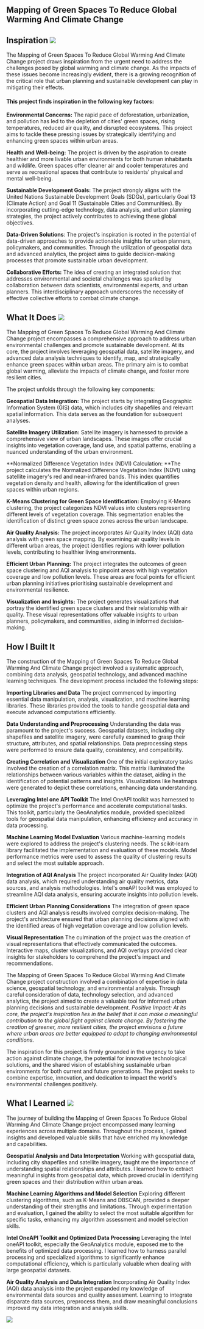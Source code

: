 ## Mapping of Green Spaces To Reduce Global Warming And Climate Change

## Inspiration ![](img/111.png)
The Mapping of Green Spaces To Reduce Global Warming And Climate Change project draws inspiration from the urgent need to address the challenges posed by global warming and climate change. As the impacts of these issues become increasingly evident, there is a growing recognition of the critical role that urban planning and sustainable development can play in mitigating their effects.

#### This project finds inspiration in the following key factors:

**Environmental Concerns:** The rapid pace of deforestation, urbanization, and pollution has led to the depletion of cities' green spaces, rising temperatures, reduced air quality, and disrupted ecosystems. This project aims to tackle these pressing issues by strategically identifying and enhancing green spaces within urban areas.

**Health and Well-being:** The project is driven by the aspiration to create healthier and more livable urban environments for both human inhabitants and wildlife. Green spaces offer cleaner air and cooler temperatures and serve as recreational spaces that contribute to residents' physical and mental well-being.

**Sustainable Development Goals:** The project strongly aligns with the United Nations Sustainable Development Goals (SDGs), particularly Goal 13 (Climate Action) and Goal 11 (Sustainable Cities and Communities). By incorporating cutting-edge technology, data analysis, and urban planning strategies, the project actively contributes to achieving these global objectives.

**Data-Driven Solutions**: The project's inspiration is rooted in the potential of data-driven approaches to provide actionable insights for urban planners, policymakers, and communities. Through the utilization of geospatial data and advanced analytics, the project aims to guide decision-making processes that promote sustainable urban development.

**Collaborative Efforts:** The idea of creating an integrated solution that addresses environmental and societal challenges was sparked by collaboration between data scientists, environmental experts, and urban planners. This interdisciplinary approach underscores the necessity of effective collective efforts to combat climate change.

## What It Does ![](img/121.png)
The Mapping of Green Spaces To Reduce Global Warming And Climate Change project encompasses a comprehensive approach to address urban environmental challenges and promote sustainable development. At its core, the project involves leveraging geospatial data, satellite imagery, and advanced data analysis techniques to identify, map, and strategically enhance green spaces within urban areas. The primary aim is to combat global warming, alleviate the impacts of climate change, and foster more resilient cities.

The project unfolds through the following key components:

**Geospatial Data Integration:** The project starts by integrating Geographic Information System (GIS) data, which includes city shapefiles and relevant spatial information. This data serves as the foundation for subsequent analyses.

**Satellite Imagery Utilization:** Satellite imagery is harnessed to provide a comprehensive view of urban landscapes. These images offer crucial insights into vegetation coverage, land use, and spatial patterns, enabling a nuanced understanding of the urban environment.

**Normalized Difference Vegetation Index (NDVI) Calculation: **The project calculates the Normalized Difference Vegetation Index (NDVI) using satellite imagery's red and near-infrared bands. This index quantifies vegetation density and health, allowing for the identification of green spaces within urban regions.

**K-Means Clustering for Green Space Identification:** Employing K-Means clustering, the project categorizes NDVI values into clusters representing different levels of vegetation coverage. This segmentation enables the identification of distinct green space zones across the urban landscape.

**Air Quality Analysis:** The project incorporates Air Quality Index (AQI) data analysis with green space mapping. By examining air quality levels in different urban areas, the project identifies regions with lower pollution levels, contributing to healthier living environments.

**Efficient Urban Planning:** The project integrates the outcomes of green space clustering and AQI analysis to pinpoint areas with high vegetation coverage and low pollution levels. These areas are focal points for efficient urban planning initiatives prioritising sustainable development and environmental resilience.

**Visualization and Insights:** The project generates visualizations that portray the identified green space clusters and their relationship with air quality. These visual representations offer valuable insights to urban planners, policymakers, and communities, aiding in informed decision-making.

## How I Built It
The construction of the Mapping of Green Spaces To Reduce Global Warming And Climate Change project involved a systematic approach, combining data analysis, geospatial technology, and advanced machine learning techniques. The development process included the following steps:

**Importing Libraries and Data**
The project commenced by importing essential data manipulation, analysis, visualization, and machine learning libraries. These libraries provided the tools to handle geospatial data and execute advanced computations efficiently.

**Data Understanding and Preprocessing**
Understanding the data was paramount to the project's success. Geospatial datasets, including city shapefiles and satellite imagery, were carefully examined to grasp their structure, attributes, and spatial relationships. Data preprocessing steps were performed to ensure data quality, consistency, and compatibility.

**Creating Correlation and Visualization**
One of the initial exploratory tasks involved the creation of a correlation matrix. This matrix illuminated the relationships between various variables within the dataset, aiding in the identification of potential patterns and insights. Visualizations like heatmaps were generated to depict these correlations, enhancing data understanding.

**Leveraging Intel one API Toolkit**
The Intel OneAPI toolkit was harnessed to optimize the project's performance and accelerate computational tasks. This toolkit, particularly the GeoAnalytics module, provided specialized tools for geospatial data manipulation, enhancing efficiency and accuracy in data processing.

**Machine Learning Model Evaluation**
Various machine-learning models were explored to address the project's clustering needs. The scikit-learn library facilitated the implementation and evaluation of these models. Model performance metrics were used to assess the quality of clustering results and select the most suitable approach.

**Integration of AQI Analysis**
The project incorporated Air Quality Index (AQI) data analysis, which required understanding air quality metrics, data sources, and analysis methodologies. Intel's oneAPI toolkit was employed to streamline AQI data analysis, ensuring accurate insights into pollution levels.

**Efficient Urban Planning Considerations**
The integration of green space clusters and AQI analysis results involved complex decision-making. The project's architecture ensured that urban planning decisions aligned with the identified areas of high vegetation coverage and low pollution levels.

**Visual Representation**
The culmination of the project was the creation of visual representations that effectively communicated the outcomes. Interactive maps, cluster visualizations, and AQI overlays provided clear insights for stakeholders to comprehend the project's impact and recommendations.

The Mapping of Green Spaces To Reduce Global Warming And Climate Change project construction involved a combination of expertise in data science, geospatial technology, and environmental analysis. Through careful consideration of data, technology selection, and advanced analytics, the project aimed to create a valuable tool for informed urban planning decisions and sustainable development.
_Positive Impact: At its core, the project's inspiration lies in the belief that it can make a meaningful contribution to the global fight against climate change. By fostering the creation of greener, more resilient cities, the project envisions a future where urban areas are better equipped to adapt to changing environmental conditions._

The inspiration for this project is firmly grounded in the urgency to take action against climate change, the potential for innovative technological solutions, and the shared vision of establishing sustainable urban environments for both current and future generations. The project seeks to combine expertise, innovation, and dedication to impact the world's environmental challenges positively.

## What I Learned ![](img/1.png)
The journey of building the Mapping of Green Spaces To Reduce Global Warming And Climate Change project encompassed many learning experiences across multiple domains. Throughout the process, I gained insights and developed valuable skills that have enriched my knowledge and capabilities.

**Geospatial Analysis and Data Interpretation**
Working with geospatial data, including city shapefiles and satellite imagery, taught me the importance of understanding spatial relationships and attributes. I learned how to extract meaningful insights from geospatial data, which proved crucial in identifying green spaces and their distribution within urban areas.

**Machine Learning Algorithms and Model Selection**
Exploring different clustering algorithms, such as K-Means and DBSCAN, provided a deeper understanding of their strengths and limitations. Through experimentation and evaluation, I gained the ability to select the most suitable algorithm for specific tasks, enhancing my algorithm assessment and model selection skills.

**Intel OneAPI Toolkit and Optimized Data Processing**
Leveraging the Intel oneAPI toolkit, especially the GeoAnalytics module, exposed me to the benefits of optimized data processing. I learned how to harness parallel processing and specialized algorithms to significantly enhance computational efficiency, which is particularly valuable when dealing with large geospatial datasets.

**Air Quality Analysis and Data Integration**
Incorporating Air Quality Index (AQI) data analysis into the project expanded my knowledge of environmental data sources and quality assessment. Learning to integrate disparate data sources, preprocess them, and draw meaningful conclusions improved my data integration and analysis skills.

![](img/11.png)
